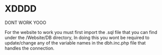 # XDDDD
 DONT WORK YOOO


For the website to work you must first import the .sql file that you can find under the /Website/DB directory,
In doing this you wont be required to update/change any of the variable names in the dbh.inc.php file that handles the connection.